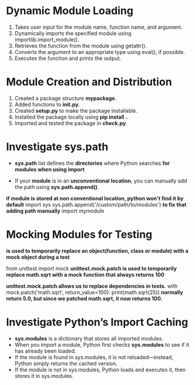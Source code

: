 # Dynamic Module Loading

1. Takes user input for the module name, function name, and argument.
2. Dynamically imports the specified module using importlib.import_module().
3. Retrieves the function from the module using getattr().
4. Converts the argument to an appropriate type using eval(), if possible.
5. Executes the function and prints the output.

# Module Creation and Distribution

1. Created a package structure **mypackage**.
2. Added functions to **__init__.py**.
3. Created **setup.py** to make the package installable.
4. Installed the package locally using **pip install .**.
5. Imported and tested the package in **check.py**.

#  Investigate sys.path

- **sys.path** list defines the **directories** where Python searches **for modules when using import**

- If your **module** is in an **unconventional location**, you can manually add the path using **sys.path.append()**.

**if module is stored at non conventional location, python won't find it by default**
import sys
sys.path.append('/custom/path/to/modules') **to fix that adding path manually**
import mymodule 


# Mocking Modules for Testing
**is used to temporarily replace an object(function, class or module) with a mock object during a test**

from unittest import mock   **unittest.mock.patch is used to temporarily replace math.sqrt with a mock function that always returns 100**

**unittest.mock.patch allows us to replace dependencies in tests.**
with mock.patch('math.sqrt', return_value=100): 
    print(math.sqrt(25)) **normally return 5.0, but since we patched math.sqrt, it now returns 100.**


# Investigate Python’s Import Caching

- **sys.modules** is a dictionary that stores all imported modules.
- When you import a module, Python first checks **sys.modules** to see if it has already been loaded.
- If the module is found in sys.modules, it is not reloaded—instead, Python simply returns the cached version.
- If the module is not in sys.modules, Python loads and executes it, then stores it in sys.modules.